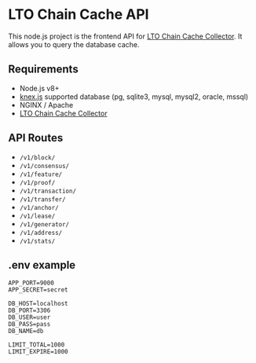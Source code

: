 # LTO Chain Cache API
This node.js project is the frontend API for [LTO Chain Cache Collector](https://github.com/fexra/lto-chain-cache-collector). It allows you to query the database cache.

## Requirements
- Node.js v8+
- [knex.js](http://knexjs.org) supported database (pg, sqlite3, mysql, mysql2, oracle, mssql)
- NGINX / Apache
- [LTO Chain Cache Collector](https://github.com/bbjansen/lto-cache-collector)

## API Routes
- `/v1/block/`
- `/v1/consensus/`
- `/v1/feature/`
- `/v1/proof/`
- `/v1/transaction/`
- `/v1/transfer/`
- `/v1/anchor/`
- `/v1/lease/`
- `/v1/generator/`
- `/v1/address/`
- `/v1/stats/`

## .env example
```
APP_PORT=9000
APP_SECRET=secret

DB_HOST=localhost
DB_PORT=3306
DB_USER=user
DB_PASS=pass
DB_NAME=db

LIMIT_TOTAL=1000
LIMIT_EXPIRE=1000
```
